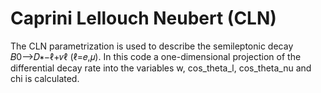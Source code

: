 # Caprini Lellouch Neubert (CLN)
The CLN parametrization is used to describe the semileptonic decay 𝐵0⟶𝐷∗−ℓ+𝜈ℓ (ℓ=𝑒,𝜇). In this code a one-dimensional projection of the differential decay rate into the variables w, cos_theta_l, cos_theta_nu and chi is calculated.
